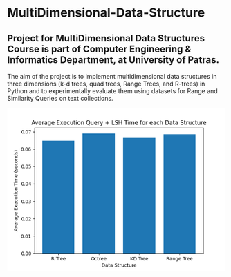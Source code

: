 # MultiDimensional-Data-Structure
## Project for MultiDimensional Data Structures Course is part of Computer Engineering & Informatics Department, at University of Patras. 

The aim of the project is to implement multidimensional data structures in three dimensions (k-d trees, quad trees, Range Trees, and R-trees) 
in Python and to experimentally evaluate them using datasets for Range and Similarity Queries on text collections.

<center>
<img src="https://raw.githubusercontent.com/CPP-Bot-78/MultiDimensional-Data-Structure/main/plots/myplot10000.png">
